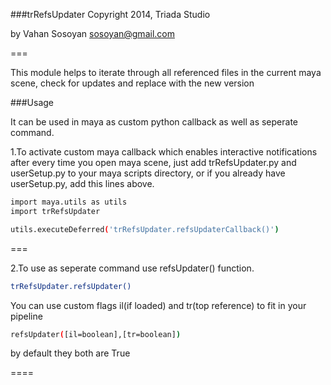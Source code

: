 ###trRefsUpdater
Copyright 2014, Triada Studio

by Vahan Sosoyan sosoyan@gmail.com

===

This module helps to iterate through all referenced files in the current maya scene, check for updates and replace with the new version

###Usage

It can be used in maya as custom python callback as well as seperate command.

1.To activate custom maya callback which enables interactive notifications after every time you open maya scene, just add trRefsUpdater.py and userSetup.py to your maya scripts directory, or if you already have userSetup.py, add this lines above.

```bash
import maya.utils as utils
import trRefsUpdater

utils.executeDeferred('trRefsUpdater.refsUpdaterCallback()')
```
===

2.To use as seperate command use refsUpdater() function.

```bash
trRefsUpdater.refsUpdater()
```
You can use custom flags il(if loaded) and tr(top reference) to fit in your pipeline

```bash
refsUpdater([il=boolean],[tr=boolean])
```

by default they both are True

====
